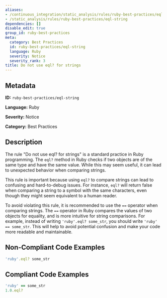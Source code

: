 ```yaml
---
aliases:
- /continuous_integration/static_analysis/rules/ruby-best-practices/eql-string
- /static_analysis/rules/ruby-best-practices/eql-string
dependencies: []
disable_edit: true
group_id: ruby-best-practices
meta:
  category: Best Practices
  id: ruby-best-practices/eql-string
  language: Ruby
  severity: Notice
  severity_rank: 3
title: Do not use eql? for strings
---
```

<!--  SOURCED FROM https://github.com/DataDog/datadog-static-analyzer-rule-docs -->


## Metadata
**ID:** `ruby-best-practices/eql-string`

**Language:** Ruby

**Severity:** Notice

**Category:** Best Practices

## Description
The rule "Do not use eql? for strings" is a standard practice in Ruby programming. The `eql?` method in Ruby checks if two objects are of the same type and have the same value. While this may seem useful, it can lead to unexpected behavior when comparing strings.

This rule is important because using `eql?` to compare strings can lead to confusing and hard-to-debug issues. For instance, `eql?` will return false when comparing a string to a symbol with the same characters, even though they might seem equivalent to a human reader. 

To avoid violating this rule, it is recommended to use the `==` operator when comparing strings. The `==` operator in Ruby compares the values of two objects for equality, and is more intuitive for string comparisons. For example, instead of writing `'ruby'.eql? some_str`, you should write `'ruby' == some_str`. This will help to avoid potential confusion and make your code more readable and maintainable.

## Non-Compliant Code Examples
```ruby
'ruby'.eql? some_str
```

## Compliant Code Examples
```ruby
'ruby' == some_str
1.0.eql?
```
